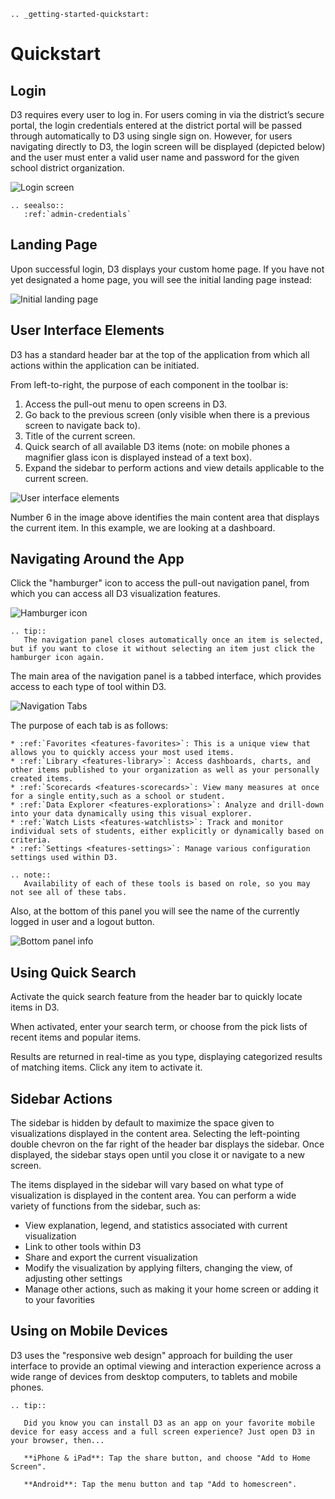 ```eval_rst
.. _getting-started-quickstart:
```

# Quickstart

## Login

D3 requires every user to log in. For users coming in via the district’s secure portal, the login credentials entered at the district portal 
will be passed through automatically to D3 using single sign on. However, for users navigating directly to D3, the login screen will be 
displayed (depicted below) and the user must enter a valid user name and password for the given school district organization. 

![Login screen](img/login.png)

```eval_rst
.. seealso:: 
   :ref:`admin-credentials`
```

## Landing Page

Upon successful login, D3 displays your custom home page. If you have not yet designated a home page, you will see the initial landing page instead:

![Initial landing page](img/initial-landing.png)

## User Interface Elements

D3 has a standard header bar at the top of the application from which all actions within the application can be initiated.

From left-to-right, the purpose of each component in the toolbar is:

1. Access the pull-out menu to open screens in D3.
2. Go back to the previous screen (only visible when there is a previous screen to navigate back to).
3. Title of the current screen.
4. Quick search of all available D3 items (note: on mobile phones a magnifier glass icon is displayed instead of a text box).
5. Expand the sidebar to perform actions and view details applicable to the current screen.

![User interface elements](img/ui-elements.png)

Number 6 in the image above identifies the main content area that displays the current item. In this example, we are looking at a dashboard.

## Navigating Around the App

Click the "hamburger" icon to access the pull-out navigation panel, from which you can access all D3 visualization features.

![Hamburger icon](img/navigating-hamburger.png)

```eval_rst
.. tip::
   The navigation panel closes automatically once an item is selected, but if you want to close it without selecting an item just click the hamburger icon again.
```

The main area of the navigation panel is a tabbed interface, which provides access to each type of tool within D3. 

![Navigation Tabs](img/navigating-tabs.png)

The purpose of each tab is as follows:

```eval_rst
* :ref:`Favorites <features-favorites>`: This is a unique view that allows you to quickly access your most used items.
* :ref:`Library <features-library>`: Access dashboards, charts, and other items published to your organization as well as your personally created items.
* :ref:`Scorecards <features-scorecards>`: View many measures at once for a single entity,such as a school or student.
* :ref:`Data Explorer <features-explorations>`: Analyze and drill-down into your data dynamically using this visual explorer.
* :ref:`Watch Lists <features-watchlists>`: Track and monitor individual sets of students, either explicitly or dynamically based on criteria.
* :ref:`Settings <features-settings>`: Manage various configuration settings used within D3.
```

```eval_rst
.. note::
   Availability of each of these tools is based on role, so you may not see all of these tabs.
```

Also, at the bottom of this panel you will see the name of the currently logged in user and a logout button.

![Bottom panel info](img/navigating-footer.png)

## Using Quick Search

Activate the quick search feature from the header bar to quickly locate items in D3.

When activated, enter your search term, or choose from the pick lists of recent items and popular items.

Results are returned in real-time as you type, displaying categorized results of matching items. Click any item to activate it.

## Sidebar Actions

The sidebar is hidden by default to maximize the space given to visualizations displayed in the content area. Selecting the left-pointing double chevron on the far right of the header bar displays the sidebar. Once displayed, the sidebar stays open until you close it or navigate to a new screen.

The items displayed in the sidebar will vary based on what type of visualization is displayed in the content area. You can perform a wide variety of functions from the sidebar, such as:
 
* View explanation, legend, and statistics associated with current visualization
* Link to other tools within D3
* Share and export the current visualization
* Modify the visualization by applying filters, changing the view, of adjusting other settings
* Manage other actions, such as making it your home screen or adding it to your favorities

## Using on Mobile Devices

D3 uses the "responsive web design" approach for building the user interface to provide an optimal viewing and interaction experience across a wide range of devices from desktop computers, to tablets and mobile phones.

```eval_rst
.. tip::

   Did you know you can install D3 as an app on your favorite mobile device for easy access and a full screen experience? Just open D3 in your browser, then...

   **iPhone & iPad**: Tap the share button, and choose "Add to Home Screen".

   **Android**: Tap the menu button and tap "Add to homescreen".
```